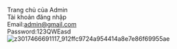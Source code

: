 Trang chủ của Admin
<br>
Tài khoản đăng nhập
<br>
Email:admin@gmail.com
<br>
Password:123QWEasd
![z3017466691117_912ffc9724a954414a8e7e86f69955ae](https://user-images.githubusercontent.com/81681107/145752293-7f559889-ef44-403f-a0c4-3a8ad802c70b.jpg)
